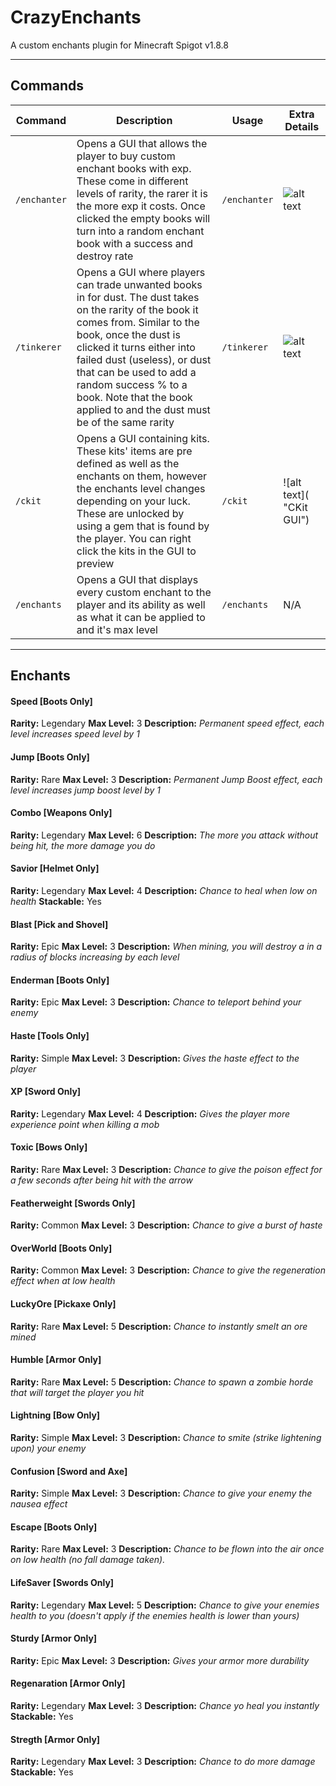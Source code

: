 # CrazyEnchants
A custom enchants plugin for Minecraft Spigot v1.8.8

****

## Commands

| Command | Description | Usage | Extra Details |
| ---------- | ---------- | ---------- | ---------- |
| `/enchanter` | Opens a GUI that allows the player to buy custom enchant books with exp. These come in different levels of rarity, the rarer it is the more exp it costs. Once clicked the empty books will turn into a random enchant book with a success and destroy rate | `/enchanter` | ![alt text](http://image.prntscr.com/image/89f0a79dc75944e69faaec4920d99654.png "GUI") |
| `/tinkerer` | Opens a GUI where players can trade unwanted books in for dust. The dust takes on the rarity of the book it comes from. Similar to the book, once the dust is clicked it turns either into failed dust (useless), or dust that can be used to add a random success % to a book. Note that the book applied to and the dust must be of the same rarity | `/tinkerer` | ![alt text](http://image.prntscr.com/image/577f9e3fe61e4e83864f2d4af9405db5.png "GUI") |
| `/ckit` | Opens a GUI containing kits. These kits' items are pre defined as well as the enchants on them, however the enchants level changes depending on your luck. These are unlocked by using a gem that is found by the player. You can right click the kits in the GUI to preview | `/ckit` | ![alt text]( "CKit GUI")
| `/enchants` | Opens a GUI that displays every custom enchant to the player and its ability as well as what it can be applied to and it's max level | `/enchants` | N/A |

****

## Enchants

#### Speed [Boots Only]
**Rarity:** Legendary
**Max Level:** 3
**Description:** *Permanent speed effect, each level increases speed level by 1*

#### Jump [Boots Only]
**Rarity:** Rare
**Max Level:** 3
**Description:** *Permanent Jump Boost effect, each level increases jump boost level by 1*

#### Combo [Weapons Only]
**Rarity:** Legendary
**Max Level:** 6
**Description:** *The more you attack without being hit, the more damage you do*

#### Savior [Helmet Only]
**Rarity:** Legendary
**Max Level:** 4
**Description:** *Chance to heal when low on health*
**Stackable:** Yes

#### Blast [Pick and Shovel]
**Rarity:** Epic
**Max Level:** 3
**Description:** *When mining, you will destroy a in a radius of blocks increasing by each level*

#### Enderman [Boots Only]
**Rarity:** Epic
**Max Level:** 3
**Description:** *Chance to teleport behind your enemy*

#### Haste [Tools Only]
**Rarity:** Simple
**Max Level:** 3
**Description:** *Gives the haste effect to the player*

#### XP [Sword Only]
**Rarity:** Legendary
**Max Level:** 4
**Description:** *Gives the player more experience point when killing a mob*

#### Toxic [Bows Only]
**Rarity:** Rare
**Max Level:** 3
**Description:** *Chance to give the poison effect for a few seconds after being hit with the arrow*

#### Featherweight [Swords Only]
**Rarity:** Common
**Max Level:** 3
**Description:** *Chance to give a burst of haste*

#### OverWorld [Boots Only]
**Rarity:** Common
**Max Level:** 3
**Description:** *Chance to give the regeneration effect when at low health*

#### LuckyOre [Pickaxe Only]
**Rarity:** Rare
**Max Level:** 5
**Description:** *Chance to instantly smelt an ore mined*

#### Humble [Armor Only]
**Rarity:** Rare
**Max Level:** 5
**Description:** *Chance to spawn a zombie horde that will target the player you hit*

#### Lightning [Bow Only]
**Rarity:** Simple
**Max Level:** 3
**Description:** *Chance to smite (strike lightening upon) your enemy*

#### Confusion [Sword and Axe]
**Rarity:** Simple
**Max Level:** 3
**Description:** *Chance to give your enemy the nausea effect*

#### Escape [Boots Only]
**Rarity:** Rare
**Max Level:** 3
**Description:** *Chance to be flown into the air once on low health (no fall damage taken).*

#### LifeSaver [Swords Only]
**Rarity:** Legendary
**Max Level:** 5
**Description:** *Chance to give your enemies health to you (doesn't apply if the enemies health is lower than yours)*

#### Sturdy [Armor Only]
**Rarity:** Epic
**Max Level:** 3
**Description:** *Gives your armor more durability*

#### Regenaration [Armor Only]
**Rarity:** Legendary
**Max Level:** 3
**Description:** *Chance yo heal you instantly*
**Stackable:** Yes

#### Stregth [Armor Only]
**Rarity:** Legendary
**Max Level:** 3
**Description:** *Chance to do more damage*
**Stackable:** Yes